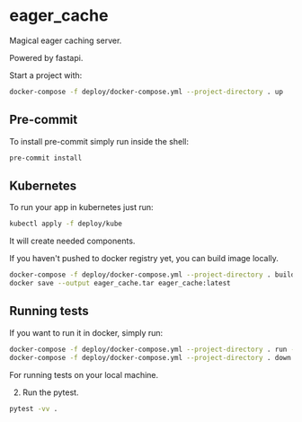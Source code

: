 # eager_cache

Magical eager caching server.

Powered by fastapi.

Start a project with:

```bash
docker-compose -f deploy/docker-compose.yml --project-directory . up
```

## Pre-commit

To install pre-commit simply run inside the shell:

```bash
pre-commit install
```

## Kubernetes

To run your app in kubernetes
just run:

```bash
kubectl apply -f deploy/kube
```

It will create needed components.

If you haven't pushed to docker registry yet, you can build image locally.

```bash
docker-compose -f deploy/docker-compose.yml --project-directory . build
docker save --output eager_cache.tar eager_cache:latest
```

## Running tests

If you want to run it in docker, simply run:

```bash
docker-compose -f deploy/docker-compose.yml --project-directory . run --rm api pytest -vv .
docker-compose -f deploy/docker-compose.yml --project-directory . down
```

For running tests on your local machine.

2. Run the pytest.

```bash
pytest -vv .
```
